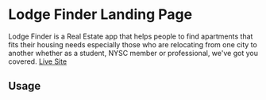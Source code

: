 # Lodge Finder Landing Page
Lodge Finder is a Real Estate app that helps people to find apartments that fits their housing needs especially those who are relocating from one city to another whether as a student, NYSC member or professional, we've got you covered. <a href="https://lodge-finder.netlify.app">Live Site</a>

## Usage